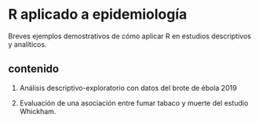 # R aplicado a epidemiología

Breves ejemplos demostrativos de cómo aplicar R en estudios descriptivos y analíticos.

## contenido

1. Análisis descriptivo-exploratorio con datos del brote de ébola 2019

2. Evaluación de una asociación entre fumar tabaco y muerte del estudio Whickham.